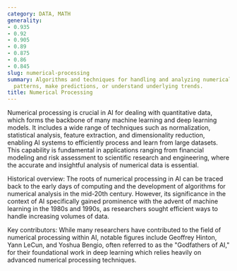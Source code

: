 ```yaml
---
category: DATA, MATH
generality:
- 0.935
- 0.92
- 0.905
- 0.89
- 0.875
- 0.86
- 0.845
slug: numerical-processing
summary: Algorithms and techniques for handling and analyzing numerical data to extract
  patterns, make predictions, or understand underlying trends.
title: Numerical Processing
---
```


Numerical processing is crucial in AI for dealing with quantitative data, which forms the backbone of many machine learning and deep learning models. It includes a wide range of techniques such as normalization, statistical analysis, feature extraction, and dimensionality reduction, enabling AI systems to efficiently process and learn from large datasets. This capability is fundamental in applications ranging from financial modeling and risk assessment to scientific research and engineering, where the accurate and insightful analysis of numerical data is essential.

Historical overview: The roots of numerical processing in AI can be traced back to the early days of computing and the development of algorithms for numerical analysis in the mid-20th century. However, its significance in the context of AI specifically gained prominence with the advent of machine learning in the 1980s and 1990s, as researchers sought efficient ways to handle increasing volumes of data.

Key contributors: While many researchers have contributed to the field of numerical processing within AI, notable figures include Geoffrey Hinton, Yann LeCun, and Yoshua Bengio, often referred to as the "Godfathers of AI," for their foundational work in deep learning which relies heavily on advanced numerical processing techniques.